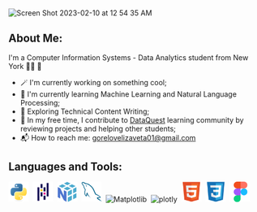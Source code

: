 <img align="center" width="900" alt="Screen Shot 2023-02-10 at 12 54 35 AM" src="https://user-images.githubusercontent.com/88107066/218012936-700a6d69-ed5d-483a-ab15-7c9735f1cfbf.png">


## About Me:
I'm a Computer Information Systems - Data Analytics student from New York :woman_student: :statue_of_liberty:
- :magic_wand: I'm currently working on something cool;
- :robot: I'm currently learning Machine Learning and Natural Language Processing;
- :memo: Exploring Technical Content Writing;
- :handshake: In my free time, I contribute to [DataQuest](https://www.dataquest.io/) learning community by reviewing projects and helping other students;
- :mailbox_with_mail: How to reach me: gorelovelizaveta01@gmail.com

## Languages and Tools:
<div>
  <img src="https://github.com/devicons/devicon/blob/master/icons/python/python-original.svg" title="Python" alt="Python" width="40" height="40"/>&nbsp;
  <img src="https://github.com/devicons/devicon/blob/master/icons/pandas/pandas-original.svg" title="pandas" alt="pandas" width="40" height="40"/>&nbsp;
  <img src="https://github.com/devicons/devicon/blob/master/icons/numpy/numpy-original.svg" title="NumPy" alt="NumPy" width="40" height="40"/>&nbsp;
  <img src="https://github.com/devicons/devicon/blob/master/icons/mysql/mysql-original.svg" title="MySQL" alt="MySQL" width="40" height="40"/>&nbsp;
  <img src="https://upload.wikimedia.org/wikipedia/commons/thumb/8/84/Matplotlib_icon.svg/1200px-Matplotlib_icon.svg.png" title="Matplotlib" alt="Matplotlib" width="40" height="40"/>&nbsp;
  <img src="https://cdn.icon-icons.com/icons2/2699/PNG/512/plot_ly_logo_icon_168902.png" title="plotly" alt="plotly" width="40" height="40"/>&nbsp;
  <img src="https://github.com/devicons/devicon/blob/master/icons/html5/html5-original.svg" title="HTML5" alt="HTML5" width="40" height="40"/>&nbsp;
  <img src="https://github.com/devicons/devicon/blob/master/icons/css3/css3-original.svg" title="CSS3" alt="CSS3" width="40" height="40"/>&nbsp;
  <img src="https://github.com/devicons/devicon/blob/master/icons/figma/figma-original.svg" title="Figma" alt="Figma" width="40" height="40"/>&nbsp;
  
</div>
